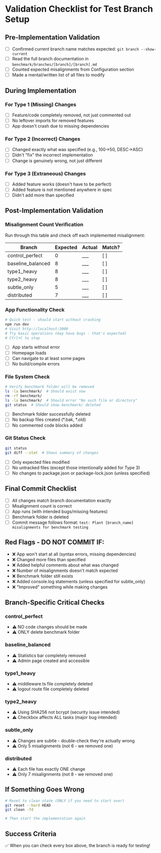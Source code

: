 # Validation Checklist for Test Branch Setup

## Pre-Implementation Validation
- [ ] Confirmed current branch name matches expected: `git branch --show-current`
- [ ] Read the full branch documentation in `benchmark/branches/[branch]/[branch].md`
- [ ] Counted expected misalignments from Configuration section
- [ ] Made a mental/written list of all files to modify

## During Implementation

### For Type 1 (Missing) Changes
- [ ] Feature/code completely removed, not just commented out
- [ ] No leftover imports for removed features
- [ ] App doesn't crash due to missing dependencies

### For Type 2 (Incorrect) Changes  
- [ ] Changed exactly what was specified (e.g., 100→50, DESC→ASC)
- [ ] Didn't "fix" the incorrect implementation
- [ ] Change is genuinely wrong, not just different

### For Type 3 (Extraneous) Changes
- [ ] Added feature works (doesn't have to be perfect)
- [ ] Added feature is not mentioned anywhere in spec
- [ ] Didn't add more than specified

## Post-Implementation Validation

### Misalignment Count Verification
Run through this table and check off each implemented misalignment:

| Branch | Expected | Actual | Match? |
|--------|----------|--------|--------|
| control_perfect | 0 | ___ | [ ] |
| baseline_balanced | 8 | ___ | [ ] |
| type1_heavy | 8 | ___ | [ ] |
| type2_heavy | 8 | ___ | [ ] |
| subtle_only | 5 | ___ | [ ] |
| distributed | 7 | ___ | [ ] |

### App Functionality Check
```bash
# Quick test - should start without crashing
npm run dev
# Visit http://localhost:3000
# Try basic operations (may have bugs - that's expected)
# Ctrl+C to stop
```

- [ ] App starts without error
- [ ] Homepage loads
- [ ] Can navigate to at least some pages
- [ ] No build/compile errors

### File System Check
```bash
# Verify benchmark folder will be removed
ls -la benchmark/  # Should exist now
rm -rf benchmark/
ls -la benchmark/  # Should error "No such file or directory"
git status  # Should show benchmark/ deleted
```

- [ ] Benchmark folder successfully deleted
- [ ] No backup files created (*.bak, *.old)
- [ ] No commented code blocks added

### Git Status Check
```bash
git status
git diff --stat  # Shows summary of changes
```

- [ ] Only expected files modified
- [ ] No untracked files (except those intentionally added for Type 3)
- [ ] No changes to package.json or package-lock.json (unless specified)

## Final Commit Checklist

- [ ] All changes match branch documentation exactly
- [ ] Misalignment count is correct
- [ ] App runs (with intended bugs/missing features)
- [ ] Benchmark folder is deleted
- [ ] Commit message follows format: `test: Plant [branch_name] misalignments for benchmark testing`

## Red Flags - DO NOT COMMIT IF:
- ❌ App won't start at all (syntax errors, missing dependencies)
- ❌ Changed more files than specified
- ❌ Added helpful comments about what was changed
- ❌ Number of misalignments doesn't match expected
- ❌ Benchmark folder still exists
- ❌ Added console.log statements (unless specified for subtle_only)
- ❌ "Improved" something while making changes

## Branch-Specific Critical Checks

### control_perfect
- ⚠️ NO code changes should be made
- ⚠️ ONLY delete benchmark folder

### baseline_balanced  
- ⚠️ Statistics bar completely removed
- ⚠️ Admin page created and accessible

### type1_heavy
- ⚠️ middleware.ts file completely deleted
- ⚠️ logout route file completely deleted

### type2_heavy
- ⚠️ Using SHA256 not bcrypt (security issue intended)
- ⚠️ Checkbox affects ALL tasks (major bug intended)

### subtle_only
- ⚠️ Changes are subtle - double-check they're actually wrong
- ⚠️ Only 5 misalignments (not 6 - we removed one)

### distributed
- ⚠️ Each file has exactly ONE change
- ⚠️ Only 7 misalignments (not 8 - we removed one)

## If Something Goes Wrong

```bash
# Reset to clean state (ONLY if you need to start over)
git reset --hard HEAD
git clean -fd

# Then start the implementation again
```

## Success Criteria
✅ When you can check every box above, the branch is ready for testing!
